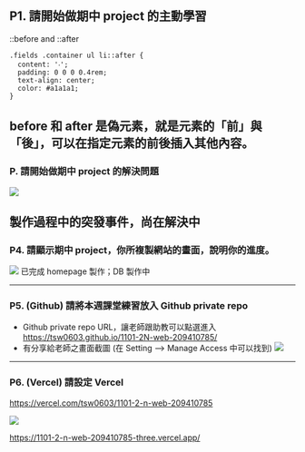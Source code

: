 ## P1. 請開始做期中 project 的主動學習

::before and ::after

```
.fields .container ul li::after {
  content: '‧';
  padding: 0 0 0 0.4rem;
  text-align: center;
  color: #a1a1a1;
}
```

## before 和 after 是偽元素，就是元素的「前」與「後」，可以在指定元素的前後插入其他內容。

### P. 請開始做期中 project 的解決問題

![](https://i.imgur.com/v8trjm3.png)

## 製作過程中的突發事件，尚在解決中

### P4. 請顯示期中 project，你所複製網站的畫面，說明你的進度。

![](https://i.imgur.com/Xu7JcBO.png)
已完成 homepage 製作；DB 製作中

---

### P5. (Github) 請將本週課堂練習放入 Github private repo

- Github private repo URL，讓老師跟助教可以點選進入
  https://tsw0603.github.io/1101-2N-web-209410785/
- 有分享給老師之畫面截圖 (在 Setting --> Manage Access 中可以找到)
  ![](https://i.imgur.com/UauV0w9.png)

---

### P6. (Vercel) 請設定 Vercel

https://vercel.com/tsw0603/1101-2-n-web-209410785

![](https://i.imgur.com/fiWdZNK.png)

https://1101-2-n-web-209410785-three.vercel.app/
